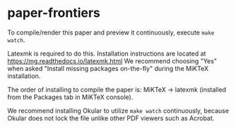 # paper-frontiers

To compile/render this paper and preview it continuously, execute
`make watch`.

Latexmk is required to do this. Installation instructions
are located at <https://mg.readthedocs.io/latexmk.html>
We recommend choosing "Yes" when asked "Install missing packages on-the-fly"
during the MiKTeX installation.

The order of installing to compile the paper is:
MiKTeX -> latexmk (installed from the Packages tab in MiKTeX console).

We recommend installing Okular to utilize `make watch` continuously,
because Okular does not lock the file unlike other PDF viewers such as
Acrobat.